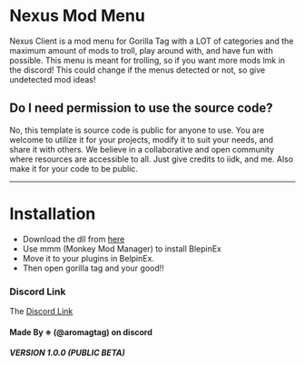 ﻿# Nexus Mod Menu
Nexus Client is a mod menu for Gorilla Tag with a LOT of categories and the maximum amount of mods to troll, play around with, and have fun with possible. This menu is meant for trolling, so if you want more mods lmk in the discord! This could change if the menus detected or not, so give undetected mod ideas!

## Do I need permission to use the source code?
No, this template is source code is public for anyone to use. You are welcome to utilize it for your projects, modify it to suit your needs, and share it with others. We believe in a collaborative and open community where resources are accessible to all. Just give credits to iidk, and me. Also make it for your code to be public.

---

# Installation

- Download the dll from [here](https://github.com/iiDk-the-actual/iis.Stupid.Template/releases/latest)
- Use mmm (Monkey Mod Manager) to install BlepinEx
- Move it to your plugins in BelpinEx.
- Then open gorilla tag and your good!!

### Discord Link
The [Discord Link](https://discord.gg/QMdN9d8AXp)

#### Made By ※ (@aromagtag) on discord
##### VERSION 1.0.0 (PUBLIC BETA)
